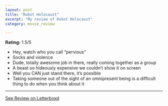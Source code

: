```yaml
---
layout: post
title: "Robot Holocaust"
excerpt: "My review of Robot Holocaust"
category: movie_review

---
```


**Rating:** 1.5/5

* Hey, watch who you call “pervious”
* Socks and violence
* Dude, totally awesome job in there, really coming together as a group
* A beast so hideously expensive we couldn’t show it on screen
* Well you CAN just stand there, it’s possible
* Taking someone out of the sight of an omnipresent being is a difficult thing to do when you think about it

<hr>

[See Review on Letterboxd](https://boxd.it/4xu7qJ)
